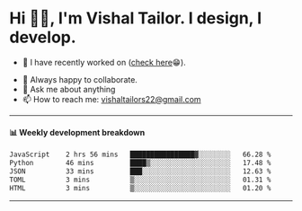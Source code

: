 # Hi 👋🏻, I'm Vishal Tailor. I design, I develop.

- 🔭 I have recently worked on ([check here](https://vishaltailor.com)😁).
<!-- - 🎦 Currently watching: JavaScript: The Hard Parts By Will Sentance. -->
- 👯 Always happy to collaborate.
- 💬 Ask me about anything
- 📫 How to reach me: <a href="mailto:vishaltailors22@gmail.com">vishaltailors22@gmail.com</a>

<hr /> 
<h4>📊 Weekly development breakdown</h4>
<!--START_SECTION:waka-->

```txt
JavaScript    2 hrs 56 mins   ████████████████▓░░░░░░░░   66.28 %
Python        46 mins         ████▒░░░░░░░░░░░░░░░░░░░░   17.48 %
JSON          33 mins         ███░░░░░░░░░░░░░░░░░░░░░░   12.63 %
TOML          3 mins          ▒░░░░░░░░░░░░░░░░░░░░░░░░   01.31 %
HTML          3 mins          ▒░░░░░░░░░░░░░░░░░░░░░░░░   01.20 %
```

<!--END_SECTION:waka-->
<hr /> 

<!-- ![](./profile-3d-contrib/profile-green-animate.svg) -->
